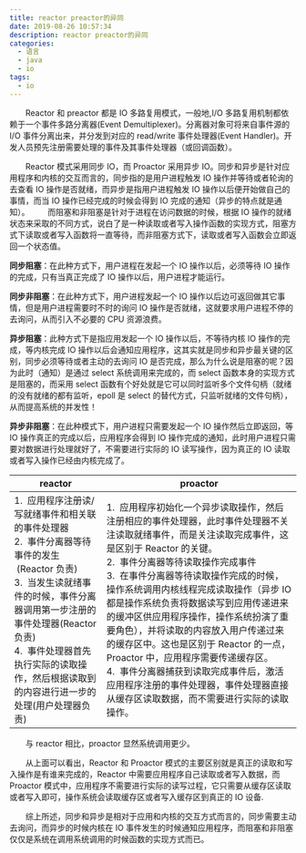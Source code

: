 ```yaml
---
title: reactor preactor的异同
date: 2019-08-26 10:57:34
description: reactor preactor的异同
categories:
  - 语言
  - java
  - io
tags:
  - io
---
```


&emsp;&emsp;Reactor 和 preactor 都是 IO 多路复用模式，一般地,I/O 多路复用机制都依赖于一个事件多路分离器(Event Demultiplexer)。分离器对象可将来自事件源的 I/O 事件分离出来，并分发到对应的 read/write 事件处理器(Event Handler)。开发人员预先注册需要处理的事件及其事件处理器（或回调函数）。

&emsp;&emsp;Reactor 模式采用同步 IO，而 Proactor 采用异步 IO。同步和异步是针对应用程序和内核的交互而言的，同步指的是用户进程触发 IO 操作并等待或者轮询的去查看 IO 操作是否就绪，而异步是指用户进程触发 IO 操作以后便开始做自己的事情，而当 IO 操作已经完成的时候会得到 IO 完成的通知（异步的特点就是通知）。
&emsp;&emsp;而阻塞和非阻塞是针对于进程在访问数据的时候，根据 IO 操作的就绪状态来采取的不同方式，说白了是一种读取或者写入操作函数的实现方式，阻塞方式下读取或者写入函数将一直等待，而非阻塞方式下，读取或者写入函数会立即返回一个状态值。

**同步阻塞**：在此种方式下，用户进程在发起一个 IO 操作以后，必须等待 IO 操作的完成，只有当真正完成了 IO 操作以后，用户进程才能运行。

**同步非阻塞**：在此种方式下，用户进程发起一个 IO 操作以后边可返回做其它事情，但是用户进程需要时不时的询问 IO 操作是否就绪，这就要求用户进程不停的去询问，从而引入不必要的 CPU 资源浪费。

**异步阻塞**：此种方式下是指应用发起一个 IO 操作以后，不等待内核 IO 操作的完成，等内核完成 IO 操作以后会通知应用程序，这其实就是同步和异步最关键的区别，同步必须等待或者主动的去询问 IO 是否完成，那么为什么说是阻塞的呢？因为此时（通知）是通过 select 系统调用来完成的，而 select 函数本身的实现方式是阻塞的，而采用 select 函数有个好处就是它可以同时监听多个文件句柄（就绪的没有就绪的都有监听，epoll 是 select 的替代方式，只监听就绪的文件句柄），从而提高系统的并发性！

**异步非阻塞**：在此种模式下，用户进程只需要发起一个 IO 操作然后立即返回，等 IO 操作真正的完成以后，应用程序会得到 IO 操作完成的通知，此时用户进程只需要对数据进行处理就好了，不需要进行实际的 IO 读写操作，因为真正的 IO 读取或者写入操作已经由内核完成了。

| reactor                                                                                                                                                                                                                                                                           | proactor                                                                                                                                                                                                                                                                                                                                                                                                                                                                                                                                                                                                              |
| --------------------------------------------------------------------------------------------------------------------------------------------------------------------------------------------------------------------------------------------------------------------------------- | --------------------------------------------------------------------------------------------------------------------------------------------------------------------------------------------------------------------------------------------------------------------------------------------------------------------------------------------------------------------------------------------------------------------------------------------------------------------------------------------------------------------------------------------------------------------------------------------------------------------- |
| 1.  应用程序注册读/写就绪事件和相关联的事件处理器<br>2.  事件分离器等待事件的发生  (Reactor 负责)<br>3.  当发生读就绪事件的时候，事件分离器调用第一步注册的事件处理器(Reactor 负责)<br>4.  事件处理器首先执行实际的读取操作，然后根据读取到的内容进行进一步的处理(用户处理器负责) | 1.  应用程序初始化一个异步读取操作，然后注册相应的事件处理器，此时事件处理器不关注读取就绪事件，而是关注读取完成事件，这是区别于 Reactor 的关键。<br>2.  事件分离器等待读取操作完成事件<br>3.  在事件分离器等待读取操作完成的时候，操作系统调用内核线程完成读取操作（异步 IO 都是操作系统负责将数据读写到应用传递进来的缓冲区供应用程序操作，操作系统扮演了重要角色），并将读取的内容放入用户传递过来的缓存区中。这也是区别于 Reactor 的一点，Proactor 中，应用程序需要传递缓存区。<br>4.  事件分离器捕获到读取完成事件后，激活应用程序注册的事件处理器，事件处理器直接从缓存区读取数据，而不需要进行实际的读取操作。 |

&emsp;&emsp;与 reactor 相比，proactor 显然系统调用更少。

&emsp;&emsp;从上面可以看出，Reactor 和 Proactor 模式的主要区别就是真正的读取和写入操作是有谁来完成的，Reactor 中需要应用程序自己读取或者写入数据，而 Proactor 模式中，应用程序不需要进行实际的读写过程，它只需要从缓存区读取或者写入即可，操作系统会读取缓存区或者写入缓存区到真正的 IO 设备.

&emsp;&emsp;综上所述，同步和异步是相对于应用和内核的交互方式而言的，同步需要主动去询问，而异步的时候内核在 IO 事件发生的时候通知应用程序，而阻塞和非阻塞仅仅是系统在调用系统调用的时候函数的实现方式而已。
